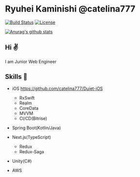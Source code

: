 # Ryuhei Kaminishi @catelina777

[![Build Status](http://img.shields.io/travis/badges/badgerbadgerbadger.svg?style=flat-square)](https://travis-ci.org/badges/badgerbadgerbadger) [![License](http://img.shields.io/:license-mit-blue.svg?style=flat-square)](http://badges.mit-license.org)

[![Anurag's github stats](https://github-readme-stats.vercel.app/api?username=catelina777)](https://github.com/anuraghazra/github-readme-stats)

## Hi ✌️

I am Junior Web Engineer

## Skills 💪

- iOS https://github.com/catelina777/Duiet-iOS
  - RxSwift
  - Realm
  - CoreData
  - MVVM
  - CI/CD(Bitrise)

- Spring Boot(Kotlin/Java)

- Next.js(TypeScript)
  - Redux
  - Redux-Saga

- Unity(C#)

- AWS

